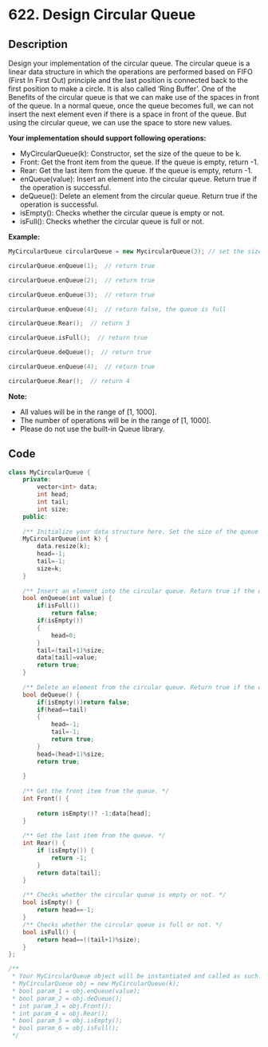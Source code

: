 # 622. Design Circular Queue
## Description
Design your implementation of the circular queue. The circular queue is a linear data structure in which the operations are performed based on FIFO (First In First Out) principle and the last position is connected back to the first position to make a circle. It is also called ‘Ring Buffer’.
One of the Benefits of the circular queue is that we can make use of the spaces in front of the queue. In a normal queue, once the queue becomes full, we can not insert the next element even if there is a space in front of the queue. But using the circular queue, we can use the space to store new values.

**Your implementation should support following operations:**

- MyCircularQueue(k): Constructor, set the size of the queue to be k.
- Front: Get the front item from the queue. If the queue is empty, return -1.
- Rear: Get the last item from the queue. If the queue is empty, return -1.
- enQueue(value): Insert an element into the circular queue. Return true if the operation is successful.
- deQueue(): Delete an element from the circular queue. Return true if the operation is successful.
- isEmpty(): Checks whether the circular queue is empty or not.
- isFull(): Checks whether the circular queue is full or not.

**Example:**
```c++
MyCircularQueue circularQueue = new MycircularQueue(3); // set the size to be 3

circularQueue.enQueue(1);  // return true

circularQueue.enQueue(2);  // return true

circularQueue.enQueue(3);  // return true

circularQueue.enQueue(4);  // return false, the queue is full

circularQueue.Rear();  // return 3

circularQueue.isFull();  // return true

circularQueue.deQueue();  // return true

circularQueue.enQueue(4);  // return true

circularQueue.Rear();  // return 4
``` 
 
**Note:**

- All values will be in the range of [1, 1000].
- The number of operations will be in the range of [1, 1000].
- Please do not use the built-in Queue library.

## Code

```c++
class MyCircularQueue {
    private:
        vector<int> data;
        int head;
        int tail;
        int size;
    public:
    
    /** Initialize your data structure here. Set the size of the queue to be k. */
    MyCircularQueue(int k) {
        data.resize(k);
        head=-1;
        tail=-1;
        size=k;
    }
    
    /** Insert an element into the circular queue. Return true if the operation is successful. */
    bool enQueue(int value) {
        if(isFull())
            return false;
        if(isEmpty())
        {
            head=0;
        }
        tail=(tail+1)%size;
        data[tail]=value;
        return true;
    }
    
    /** Delete an element from the circular queue. Return true if the operation is successful. */
    bool deQueue() {
        if(isEmpty())return false;
        if(head==tail)
        {
            head=-1;
            tail=-1;
            return true;
        }
        head=(head+1)%size;
        return true;
        
    }
    
    /** Get the front item from the queue. */
    int Front() {
        
        return isEmpty()? -1:data[head];
    }
    
    /** Get the last item from the queue. */
    int Rear() {
        if (isEmpty()) {
            return -1;
        }
        return data[tail];
    }
    
    /** Checks whether the circular queue is empty or not. */
    bool isEmpty() {
        return head==-1;
    }
    /** Checks whether the circular queue is full or not. */
    bool isFull() {
        return head==((tail+1)%size);
    }
};

/**
 * Your MyCircularQueue object will be instantiated and called as such:
 * MyCircularQueue obj = new MyCircularQueue(k);
 * bool param_1 = obj.enQueue(value);
 * bool param_2 = obj.deQueue();
 * int param_3 = obj.Front();
 * int param_4 = obj.Rear();
 * bool param_5 = obj.isEmpty();
 * bool param_6 = obj.isFull();
 */
```
